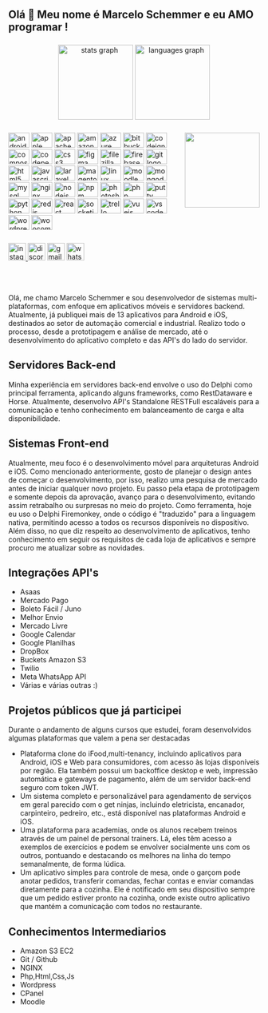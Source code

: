 <h2 align="left">Olá 👋 Meu nome é Marcelo Schemmer e eu AMO programar !</h2>

###

<div align="center">
  <img src="https://github-readme-stats.vercel.app/api?hide_title=false&hide_rank=false&show_icons=true&include_all_commits=true&count_private=true&disable_animations=false&theme=dracula&locale=en&hide_border=false&username=MarceloSchemmer" height="150" alt="stats graph"  />
  <img src="https://github-readme-stats.vercel.app/api/top-langs?locale=en&hide_title=false&layout=compact&card_width=320&langs_count=5&theme=dracula&hide_border=false&username=MarceloSchemmer" height="150" alt="languages graph"  />
</div>

###

<img align="right" height="150" src="https://c.tenor.com/GfSX-u7VGM4AAAAC/coding.gif"  />

###

<div align="left">
  <img src="https://cdn.jsdelivr.net/gh/devicons/devicon/icons/android/android-original.svg" height="30" width="42" alt="android logo"  />
  <img src="https://cdn.jsdelivr.net/gh/devicons/devicon/icons/apple/apple-original.svg" height="30" width="42" alt="apple logo"  />
  <img src="https://cdn.jsdelivr.net/gh/devicons/devicon/icons/apache/apache-original.svg" height="30" width="42" alt="apache logo"  />
  <img src="https://cdn.jsdelivr.net/gh/devicons/devicon/icons/amazonwebservices/amazonwebservices-original.svg" height="30" width="42" alt="amazonwebservices logo"  />
  <img src="https://cdn.jsdelivr.net/gh/devicons/devicon/icons/azure/azure-original.svg" height="30" width="42" alt="azure logo"  />
  <img src="https://cdn.jsdelivr.net/gh/devicons/devicon/icons/bitbucket/bitbucket-original.svg" height="30" width="42" alt="bitbucket logo"  />
  <img src="https://cdn.jsdelivr.net/gh/devicons/devicon/icons/codeigniter/codeigniter-plain.svg" height="30" width="42" alt="codeigniter logo"  />
  <img src="https://cdn.jsdelivr.net/gh/devicons/devicon/icons/composer/composer-original.svg" height="30" width="42" alt="composer logo"  />
  <img src="https://cdn.jsdelivr.net/gh/devicons/devicon/icons/codepen/codepen-plain.svg" height="30" width="42" alt="codepen logo"  />
  <img src="https://cdn.jsdelivr.net/gh/devicons/devicon/icons/css3/css3-original.svg" height="30" width="42" alt="css3 logo"  />
  <img src="https://cdn.jsdelivr.net/gh/devicons/devicon/icons/figma/figma-original.svg" height="30" width="42" alt="figma logo"  />
  <img src="https://cdn.jsdelivr.net/gh/devicons/devicon/icons/filezilla/filezilla-plain.svg" height="30" width="42" alt="filezilla logo"  />
  <img src="https://cdn.jsdelivr.net/gh/devicons/devicon/icons/firebase/firebase-plain.svg" height="30" width="42" alt="firebase logo"  />
  <img src="https://cdn.jsdelivr.net/gh/devicons/devicon/icons/git/git-original.svg" height="30" width="42" alt="git logo"  />
  <img src="https://cdn.jsdelivr.net/gh/devicons/devicon/icons/html5/html5-original.svg" height="30" width="42" alt="html5 logo"  />
  <img src="https://cdn.jsdelivr.net/gh/devicons/devicon/icons/javascript/javascript-original.svg" height="30" width="42" alt="javascript logo"  />
  <img src="https://cdn.jsdelivr.net/gh/devicons/devicon/icons/laravel/laravel-plain.svg" height="30" width="42" alt="laravel logo"  />
  <img src="https://cdn.jsdelivr.net/gh/devicons/devicon/icons/magento/magento-original.svg" height="30" width="42" alt="magento logo"  />
  <img src="https://cdn.jsdelivr.net/gh/devicons/devicon/icons/linux/linux-original.svg" height="30" width="42" alt="linux logo"  />
  <img src="https://cdn.jsdelivr.net/gh/devicons/devicon/icons/moodle/moodle-original.svg" height="30" width="42" alt="moodle logo"  />
  <img src="https://cdn.jsdelivr.net/gh/devicons/devicon/icons/mongodb/mongodb-original.svg" height="30" width="42" alt="mongodb logo"  />
  <img src="https://cdn.jsdelivr.net/gh/devicons/devicon/icons/mysql/mysql-original.svg" height="30" width="42" alt="mysql logo"  />
  <img src="https://cdn.jsdelivr.net/gh/devicons/devicon/icons/nginx/nginx-original.svg" height="30" width="42" alt="nginx logo"  />
  <img src="https://cdn.jsdelivr.net/gh/devicons/devicon/icons/nodejs/nodejs-original.svg" height="30" width="42" alt="nodejs logo"  />
  <img src="https://cdn.jsdelivr.net/gh/devicons/devicon/icons/npm/npm-original-wordmark.svg" height="30" width="42" alt="npm logo"  />
  <img src="https://cdn.jsdelivr.net/gh/devicons/devicon/icons/photoshop/photoshop-plain.svg" height="30" width="42" alt="photoshop logo"  />
  <img src="https://cdn.jsdelivr.net/gh/devicons/devicon/icons/php/php-original.svg" height="30" width="42" alt="php logo"  />
  <img src="https://cdn.jsdelivr.net/gh/devicons/devicon/icons/putty/putty-original.svg" height="30" width="42" alt="putty logo"  />
  <img src="https://cdn.jsdelivr.net/gh/devicons/devicon/icons/python/python-original.svg" height="30" width="42" alt="python logo"  />
  <img src="https://cdn.jsdelivr.net/gh/devicons/devicon/icons/redis/redis-original.svg" height="30" width="42" alt="redis logo"  />
  <img src="https://cdn.jsdelivr.net/gh/devicons/devicon/icons/react/react-original.svg" height="30" width="42" alt="react logo"  />
  <img src="https://cdn.jsdelivr.net/gh/devicons/devicon/icons/socketio/socketio-original.svg" height="30" width="42" alt="socketio logo"  />
  <img src="https://cdn.jsdelivr.net/gh/devicons/devicon/icons/trello/trello-plain.svg" height="30" width="42" alt="trello logo"  />
  <img src="https://cdn.jsdelivr.net/gh/devicons/devicon/icons/vuejs/vuejs-original.svg" height="30" width="42" alt="vuejs logo"  />
  <img src="https://cdn.jsdelivr.net/gh/devicons/devicon/icons/vscode/vscode-original.svg" height="30" width="42" alt="vscode logo"  />
  <img src="https://cdn.jsdelivr.net/gh/devicons/devicon/icons/wordpress/wordpress-original.svg" height="30" width="42" alt="wordpress logo"  />
  <img src="https://cdn.jsdelivr.net/gh/devicons/devicon/icons/woocommerce/woocommerce-original.svg" height="30" width="42" alt="woocommerce logo"  />
</div>

###

<div align="left">
  <a href="https://www.instagram.com/marcelo.schemmer/" target="_blank">
    <img src="https://img.shields.io/static/v1?message=Instagram&logo=instagram&label=&color=E4405F&logoColor=white&labelColor=&style=for-the-badge" height="35" alt="instagram logo"  />
  </a>
  <img src="https://img.shields.io/static/v1?message=Discord&logo=discord&label=&color=7289DA&logoColor=white&labelColor=&style=for-the-badge" height="35" alt="discord logo"  />
  <img src="https://img.shields.io/static/v1?message=Gmail&logo=gmail&label=marceloschemmer1&color=D14836&logoColor=white&labelColor=&style=for-the-badge" height="35" alt="gmail logo"  />
  <a href="https://api.whatsapp.com/send?phone=5543999053473&text=Olá" target="_blank">
    <img src="https://img.shields.io/static/v1?message=Whatsapp&logo=whatsapp&label=&color=25D366&logoColor=white&labelColor=&style=for-the-badge" height="35" alt="whatsapp logo"  />
  </a>
</div>

###

<br clear="both">

###

<!-- <h2>Marcelo Schemmer</h2> -->
<p>Olá, me chamo Marcelo Schemmer e sou desenvolvedor de sistemas multi-plataformas, com enfoque em aplicativos móveis e servidores backend. Atualmente, já publiquei mais de 13 aplicativos para Android e iOS, destinados ao setor de automação comercial e industrial. Realizo todo o processo, desde a prototipagem e análise de mercado, até o desenvolvimento do aplicativo completo e das API's do lado do servidor.</p>

<h2>Servidores Back-end</h2>
<p>Minha experiência em servidores back-end envolve o uso do Delphi como principal ferramenta, aplicando alguns frameworks, como RestDataware e Horse. Atualmente, desenvolvo API's Standalone RESTFull escaláveis para a comunicação e tenho conhecimento em balanceamento de carga e alta disponibilidade.</p>

<h2>Sistemas Front-end</h2>
<p>Atualmente, meu foco é o desenvolvimento móvel para arquiteturas Android e iOS. Como mencionado anteriormente, gosto de planejar o design antes de começar o desenvolvimento, por isso, realizo uma pesquisa de mercado antes de iniciar qualquer novo projeto. Eu passo pela etapa de prototipagem e somente depois da aprovação, avanço para o desenvolvimento, evitando assim retrabalho ou surpresas no meio do projeto. Como ferramenta, hoje eu uso o Delphi Firemonkey, onde o código é "traduzido" para a linguagem nativa, permitindo acesso a todos os recursos disponíveis no dispositivo. Além disso, no que diz respeito ao desenvolvimento de aplicativos, tenho conhecimento em seguir os requisitos de cada loja de aplicativos e sempre procuro me atualizar sobre as novidades.</p> 

<h2>Integrações API's</h2>
<ul>
  <li>Asaas</li>
  <li>Mercado Pago</li>
  <li>Boleto Fácil / Juno</li>
  <li>Melhor Envio</li>
  <li>Mercado Livre</li>
  <li>Google Calendar</li>
  <li>Google Planilhas</li>
  <li>DropBox</li>
  <li>Buckets Amazon S3</li>
  <li>Twilio</li>
  <li>Meta WhatsApp API</li>
  <li>Várias e várias outras :)</li>
</ul>

<h2>Projetos públicos que já participei</h2>
<p>Durante o andamento de alguns cursos que estudei, foram desenvolvidos algumas plataformas que valem a pena ser destacadas</p>
<ul>
<li>Plataforma clone do iFood,multi-tenancy, incluindo aplicativos para Android, iOS e Web para consumidores, com acesso às lojas disponíveis por região. Ela também possui um backoffice desktop e web, impressão automática e gateways de pagamento, além de um servidor back-end seguro com token JWT. </li> 
 <li>Um sistema completo e personalizável para agendamento de serviços em geral parecido com o get ninjas, incluindo eletricista, encanador, carpinteiro, pedreiro, etc., está disponível nas plataformas Android e iOS.</li>
 <li>Uma plataforma para academias, onde os alunos recebem treinos através de um painel de personal trainers. Lá, eles têm acesso a exemplos de exercícios e podem se envolver socialmente uns com os outros, pontuando e destacando os melhores na linha do tempo semanalmente, de forma lúdica.</li>
 <li>Um aplicativo simples para controle de mesa, onde o garçom pode anotar pedidos, transferir comandas, fechar contas e enviar comandas diretamente para a cozinha. Ele é notificado em seu dispositivo sempre que um pedido estiver pronto na cozinha, onde existe outro aplicativo que mantém a comunicação com todos no restaurante.     </li>
</ul>

<h2>Conhecimentos Intermediarios</h2>
<ul>
    <li>Amazon S3 EC2</li>
    <li>Git / Github</li>
    <li>NGINX</li>
    <li>Php,Html,Css,Js</li>
    <li>Wordpress</li>
    <li>CPanel</li>
    <li>Moodle</li>
</ul>


